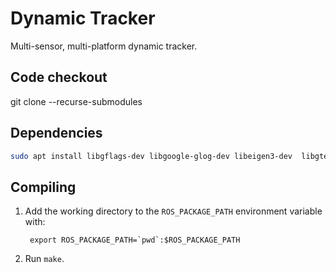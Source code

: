 # Dynamic Tracker

Multi-sensor, multi-platform dynamic tracker.

## Code checkout
git clone --recurse-submodules

## Dependencies

```bash
sudo apt install libgflags-dev libgoogle-glog-dev libeigen3-dev  libgtest-dev liblua5.1-dev
```

## Compiling
1. Add the working directory to the `ROS_PACKAGE_PATH` environment variable with:

   ```
    export ROS_PACKAGE_PATH=`pwd`:$ROS_PACKAGE_PATH
    ```
1. Run `make`.
